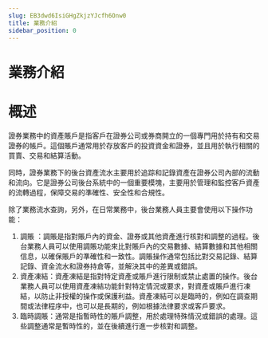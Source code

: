 ```yaml
---
slug: EB3dwd6IsiGHgZkjzYJcfh6Onw0
title: 業務介紹
sidebar_position: 0
---
```



# 業務介紹


# 概述


證券業務中的資產賬戶是指客戶在證券公司或券商開立的一個專門用於持有和交易證券的帳戶。這個賬戶通常用於存放客戶的投資資金和證券，並且用於執行相關的買賣、交易和結算活動。


同時，證券業務下的後台資產流水主要用於追踪和記錄資產在證券公司內部的流動和流向。它是證券公司後台系統中的一個重要模塊，主要用於管理和監控客戶資產的流轉過程，保障交易的準確性、安全性和合規性。


除了業務流水查詢，另外，在日常業務中，後台業務人員主要會使用以下操作功能：

1. 調賬 ：調賬是指對賬戶內的資金、證券或其他資產進行核對和調整的過程。後台業務人員可以使用調賬功能來比對賬戶內的交易數據、結算數據和其他相關信息，以確保賬戶的準確性和一致性。調賬操作通常包括比對交易記錄、結算記錄、資金流水和證券持倉等，並解決其中的差異或錯誤。
2. 資產凍結：資產凍結是指對特定資產或賬戶進行限制或禁止處置的操作。後台業務人員可以使用資產凍結功能針對特定情況或要求，對資產或賬戶進行凍結，以防止非授權的操作或保護利益。資產凍結可以是臨時的，例如在調查期間或法律程序中，也可以是長期的，例如根據法律要求或客戶要求。
3. 臨時調賬：通常是指暫時性的賬戶調整，用於處理特殊情況或錯誤的處理。這些調整通常是暫時性的，並在後續進行進一步核對和調整。
